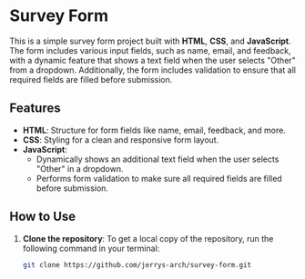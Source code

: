 # Survey Form

This is a simple survey form project built with **HTML**, **CSS**, and **JavaScript**. The form includes various input fields, such as name, email, and feedback, with a dynamic feature that shows a text field when the user selects "Other" from a dropdown. Additionally, the form includes validation to ensure that all required fields are filled before submission.

## Features

- **HTML**: Structure for form fields like name, email, feedback, and more.
- **CSS**: Styling for a clean and responsive form layout.
- **JavaScript**:
  - Dynamically shows an additional text field when the user selects "Other" in a dropdown.
  - Performs form validation to make sure all required fields are filled before submission.

## How to Use

1. **Clone the repository**:
   To get a local copy of the repository, run the following command in your terminal:
   ```bash
   git clone https://github.com/jerrys-arch/survey-form.git
